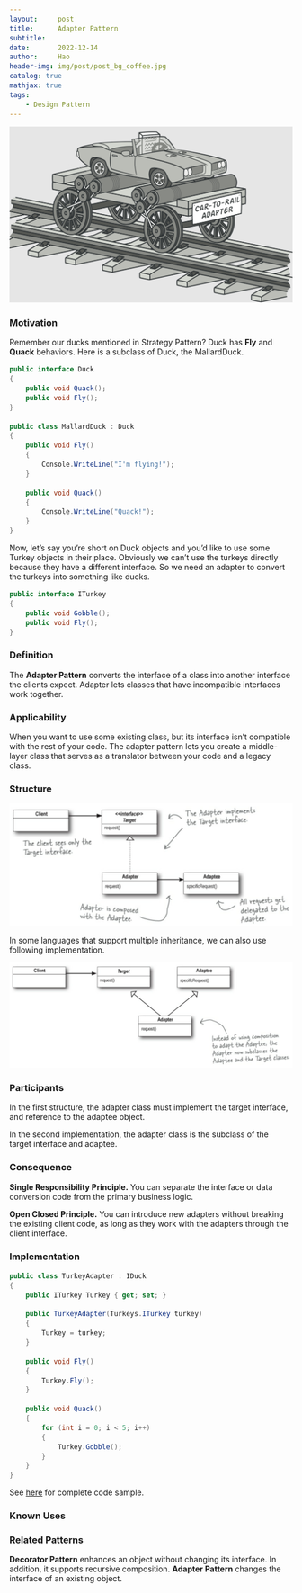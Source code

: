 ```yaml
---
layout:     post
title:      Adapter Pattern
subtitle:   
date:       2022-12-14
author:     Hao
header-img: img/post/post_bg_coffee.jpg
catalog: true
mathjax: true
tags:
    - Design Pattern
---
```


![img](/img/DesignPattern/adapter_motivation.png)

### Motivation

Remember our ducks mentioned in Strategy Pattern? Duck has **Fly** and **Quack** behaviors. Here is a subclass of Duck, the MallardDuck.
```c#
public interface Duck 
{
    public void Quack();
    public void Fly();
}

public class MallardDuck : Duck
{
    public void Fly()
    {
        Console.WriteLine("I'm flying!");
    }

    public void Quack()
    {
        Console.WriteLine("Quack!");
    }
}
```
Now, let’s say you’re short on Duck objects and you’d like to use some Turkey objects in their place. Obviously we can’t use the turkeys directly because they have a different interface. So we need an adapter to convert the turkeys into something like ducks.
```c#
public interface ITurkey
{
    public void Gobble();
    public void Fly();
}
```

### Definition

The **Adapter Pattern** converts the interface of a class into another interface the clients expect. Adapter lets classes that have incompatible interfaces work together.

### Applicability

When you want to use some existing class, but its interface isn’t compatible with the rest of your code. The adapter pattern lets you create a middle-layer class that serves as a translator between your code and a legacy class.

### Structure

![img](/img/DesignPattern/adapter.png)

In some languages that support multiple inheritance, we can also use following implementation.

![img](/img/DesignPattern/adapter2.png)

### Participants

In the first structure, the adapter class must implement the target interface, and reference to the adaptee object. 

In the second implementation, the adapter class is the subclass of the target interface and adaptee.

### Consequence

**Single Responsibility Principle.** You can separate the interface or data conversion code from the primary business logic.

**Open Closed Principle.** You can introduce new adapters without breaking the existing client code, as long as they work with the adapters through the client interface.

### Implementation

```c#
public class TurkeyAdapter : IDuck
{
    public ITurkey Turkey { get; set; }

    public TurkeyAdapter(Turkeys.ITurkey turkey)
    {
        Turkey = turkey;
    }
    
    public void Fly()
    {
        Turkey.Fly();
    }

    public void Quack()
    {
        for (int i = 0; i < 5; i++)
        {
            Turkey.Gobble();
        }
    }
}
```

See [here](https://github.com/haoozhang/Head-First-Design-Pattern/tree/main/AdapterPattern) for complete code sample.

### Known Uses


### Related Patterns

**Decorator Pattern** enhances an object without changing its interface. In addition, it supports recursive composition. **Adapter Pattern** changes the interface of an existing object.

